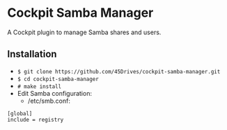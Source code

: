 # Cockpit Samba Manager
A Cockpit plugin to manage Samba shares and users.

## Installation
* `$ git clone https://github.com/45Drives/cockpit-samba-manager.git`
* `$ cd cockpit-samba-manager`
* `# make install`
* Edit Samba configuration:
  * /etc/smb.conf:
```
[global]
include = registry
```

